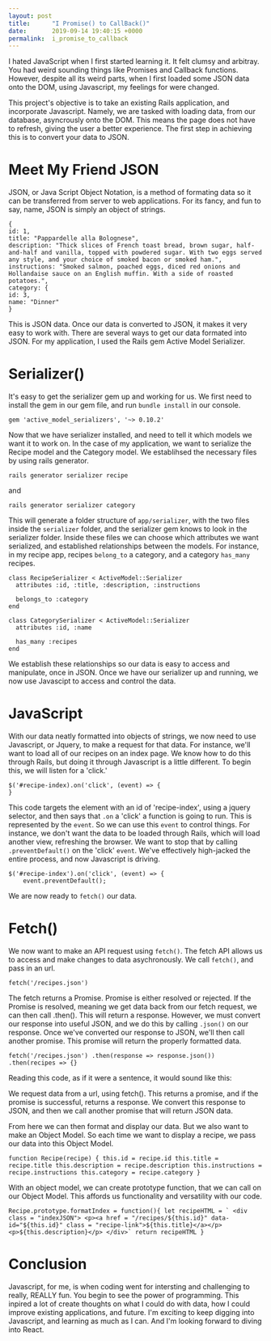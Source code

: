 ```yaml
---
layout: post
title:      "I Promise() to CallBack()"
date:       2019-09-14 19:40:15 +0000
permalink:  i_promise_to_callback
---
```



I hated JavaScript when I first started learning it. It felt clumsy and arbitray. You had weird sounding things like Promises and Callback functions. However, despite all its weird parts, when I first  loaded some JSON data onto the DOM, using Javascript, my feelings for were changed. 

This project's objective is to take an existing Rails application, and incorporate Javascript. Namely, we are tasked with loading data, from our database, asyncrously onto the DOM. This means the page does not have to refresh, giving the user a better experience. The first step in achieving this is to convert your data to JSON. 

# Meet My Friend JSON
JSON, or Java Script Object Notation, is a method of formating data so it can be transferred from server to web applications. For its fancy, and fun to say, name, JSON is simply an object of strings. 

```
{
id: 1,
title: "Pappardelle alla Bolognese",
description: "Thick slices of French toast bread, brown sugar, half-and-half and vanilla, topped with powdered sugar. With two eggs served any style, and your choice of smoked bacon or smoked ham.",
instructions: "Smoked salmon, poached eggs, diced red onions and Hollandaise sauce on an English muffin. With a side of roasted potatoes.",
category: {
id: 3,
name: "Dinner"
}
```


This is JSON data. Once our data is converted to JSON, it makes it very easy to work with. There are several ways to get our data formated into JSON. For my application, I used the Rails gem Active Model Serializer. 

# Serializer()
It's easy to get the serializer gem up and working for us. We first need to install the gem in our gem file, and run `bundle install` in our console. 

```
gem 'active_model_serializers', '~> 0.10.2'
```

Now that we have serializer installed, and need to tell it which models we want it to work on. In the case of my application, we want to serialize the Recipe model and the Category model. We establihsed the necessary files by using rails generator. 

```
rails generator serializer recipe
```

and 

```
rails generator serializer category
```

This will generate a folder structure of `app/serializer`, with the two files inside the `serializer` folder, and  the serializer gem knows to look in the serializer folder. Inside these files we can choose which attributes we want serialized, and established relationships between the models. For instance, in my recipe app, recipes `belong_to` a category, and a category `has_many` recipes. 

```
class RecipeSerializer < ActiveModel::Serializer
  attributes :id, :title, :description, :instructions

  belongs_to :category
end
```

```
class CategorySerializer < ActiveModel::Serializer
  attributes :id, :name

  has_many :recipes
end
```

We establish these relationships so our data is easy to access and manipulate, once in JSON. Once we have our serializer up and running, we now use Javascipt to access and control the data. 

# JavaScript
With our data neatly formatted into objects of strings, we now need to use Javascript, or Jquery, to make a request for that data. For instance, we'll want to load all of our recipes on an index page. We know how to do this through Rails, but doing it through Javascript is a little different. To begin this, we will listen for a 'click.'

```
$('#recipe-index).on('click', (event) => {
}
```

This code targets the element with an id of 'recipe-index', using a jquery selector, and then says that `.on` a 'click' a function is going to run. This is represented by the `event`. So we can use this `event` to control things. For instance, we don't want the data to be loaded through Rails, which will load another view, refreshing the browser. We want to stop that by calling `.preventDefault()` on the 'click' `event`. We've effectively high-jacked the entire process, and now Javascript is driving. 

```
$('#recipe-index').on('click', (event) => {
    event.preventDefault();
```

We are now ready to `fetch()` our data.

# Fetch()

We now want to make an API request using `fetch()`. The fetch API allows us to access and make changes to data asychronously. We call `fetch()`, and pass in an url. 

```
fetch('/recipes.json')
```

The fetch returns a Promise.  Promise is either resolved or rejected. If the Promise is resolved, meaning we get data back from our fetch request, we can then call .then(). This will return a response. However, we must convert our response into useful JSON, and we do this by calling `.json()` on our response.  Once we've converted our response to JSON, we'll then call another promise. This promise will return the properly formatted data. 

`fetch('/recipes.json')
    .then(response => response.json())
    .then(recipes => {}`

Reading this code, as if it were a sentence, it would sound like this:

We request data from a url, using fetch(). This returns a promise, and if the promise is successful, returns a response. We convert this response to JSON, and 
then we call another promise that will return JSON data. 

From here we can then format and display our data. But we also want to make an Object Model. So each time we want to display a recipe, we pass our data into this Object Model. 

``
function Recipe(recipe) {
  this.id = recipe.id
  this.title = recipe.title
  this.description = recipe.description
  this.instructions = recipe.instructions
  this.category = recipe.category
}
``

With an object model, we can create prototype function, that we can call on our Object Model. This affords us functionality and versatility with our code. 

``
Recipe.prototype.formatIndex = function(){
  let recipeHTML = `
    <div class = "indexJSON">
      <p><a href = "/recipes/${this.id}" data-id="${this.id}" class = "recipe-link">${this.title}</a></p>
      <p>${this.description}</p>
    </div>`
  return recipeHTML
}
``

# Conclusion
Javascript, for me, is when coding went for intersting and challenging to really, REALLY fun. You begin to see the power of programming. This inpired a lot of create thoughts on what I could do with data, how I could improve existing applications, and future. I'm exciting to keep digging into Javascript, and learning as much as I can. And I'm looking forward to diving into React. 























